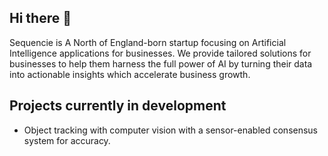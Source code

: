 ## Hi there 👋

Sequencie is A North of England-born startup focusing on Artificial Intelligence applications for businesses.
We provide tailored solutions for businesses to help them harness the full power of AI by turning their data into actionable insights which accelerate business growth.

## Projects currently in development

- Object tracking with computer vision with a sensor-enabled consensus system for accuracy.
